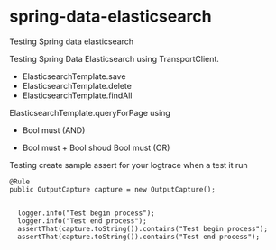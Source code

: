 # spring-data-elasticsearch
Testing Spring data elasticsearch 



Testing Spring Data Elasticsearch  using TransportClient. 


-  ElasticsearchTemplate.save
-  ElasticsearchTemplate.delete
-  ElasticsearchTemplate.findAll

ElasticsearchTemplate.queryForPage using 

-  Bool must  (AND)

-  Bool must + Bool shoud Bool must (OR)


Testing create sample assert for your logtrace when a test it run

    @Rule
    public OutputCapture capture = new OutputCapture();
    
    
      logger.info("Test begin process");
      logger.info("Test end process");
      assertThat(capture.toString()).contains("Test begin process");
      assertThat(capture.toString()).contains("Test end process");




